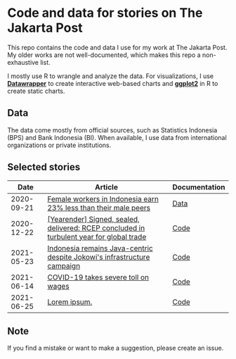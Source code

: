# Code and data for stories on The Jakarta Post

This repo contains the code and data I use for my work at The Jakarta Post. My older works are not well-documented, which makes this repo a non-exhaustive list.

I mostly use R to wrangle and analyze the data. For visualizations, I use [**Datawrapper**](https://www.datawrapper.de/) to create interactive web-based charts and [**ggplot2**](https://ggplot2.tidyverse.org/) in R to create static charts.


## Data

The data come mostly from official sources, such as Statistics Indonesia (BPS) and Bank Indonesia (BI). When available, I use data from international organizations or private institutions.


## Selected stories

Date | Article | Documentation |  
------ | --------- | ------- |  
2020-09-21 | [Female workers in Indonesia earn 23% less than their male peers](https://www.thejakartapost.com/news/2020/09/20/female-workers-in-indonesia-earn-23-less-than-their-male-peers.html) | [Data](/20200921_pay-gap) |  
2020-12-22 | [[Yearender] Signed, sealed, delivered: RCEP concluded in turbulent year for global trade](https://www.thejakartapost.com/news/2020/12/22/yearender-signed-sealed-delivered-rcep-concluded-in-turbulent-year-for-global-trade.html) | [Code](/20201222_rcep-export) |  
2021-05-23 | [Indonesia remains Java-centric despite Jokowi's infrastructure campaign](https://www.thejakartapost.com/news/2021/05/23/indonesia-remains-java-centric-despite-jokowis-infrastructure-campaign.html) | [Code](/20210523_population-distribution) |  
2021-06-14 | [COVID-19 takes severe toll on wages](https://www.thejakartapost.com/news/2021/06/14/covid-19-takes-severe-toll-on-wages.html) | [Code](/20210614_wages) |  
2021-06-25 | [Lorem ipsum.]() | [Code](/20210623_housing) |  


## Note

If you find a mistake or want to make a suggestion, please create an issue.